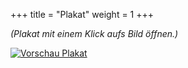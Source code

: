 +++
title = "Plakat"
weight = 1
+++

_(Plakat mit einem Klick aufs Bild öffnen.)_

<a href="../plakat.pdf">
<img src="../plakat-preview.png" alt="Vorschau Plakat" />
</a> 
